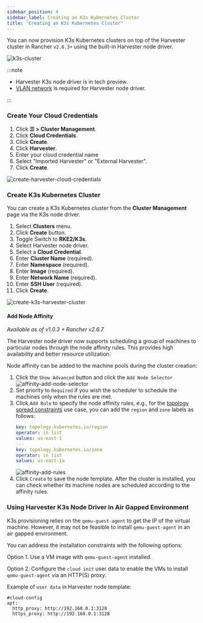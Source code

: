```yaml
---
sidebar_position: 4
sidebar_label: Creating an K3s Kubernetes Cluster
title: "Creating an K3s Kubernetes Cluster"
---
```


<head>
  <link rel="canonical" href="https://docs.harvesterhci.io/v1.1/rancher/node/k3s-cluster"/>
</head>

You can now provision K3s Kubernetes clusters on top of the Harvester cluster in Rancher `v2.6.3+` using the built-in Harvester node driver.

![k3s-cluster](/img/v1.0/rancher/rke2-k3s-node-driver.png)

:::note

- Harvester K3s node driver is in tech preview.
- [VLAN network](https://docs.harvesterhci.io/v1.0/networking/harvester-network/#create-a-vlan-network) is required for Harvester node driver.

:::

### Create Your Cloud Credentials

1. Click **☰ > Cluster Management**.
2. Click **Cloud Credentials**.
3. Click **Create**.
4. Click **Harvester**.
5. Enter your cloud credential name
6. Select "Imported Harvester" or "External Harvester".
7. Click **Create**.

![create-harvester-cloud-credentials](/img/v1.0/rancher/create-cloud-credentials.png)

###  Create K3s Kubernetes Cluster

You can create a K3s Kubernetes cluster from the **Cluster Management** page via the K3s node driver.

1. Select **Clusters** menu.
2. Click **Create** button.
3. Toggle Switch to **RKE2/K3s**.
4. Select Harvester node driver.
5. Select a **Cloud Credential**.
6. Enter **Cluster Name** (required).
7. Enter **Namespace** (required).
8. Enter **Image** (required).
9. Enter **Network Name** (required).
10. Enter **SSH User** (required).
11. Click **Create**.

![create-k3s-harvester-cluster](/img/v1.0/rancher/create-k3s-harvester-cluster.png)

#### Add Node Affinity

_Available as of v1.0.3 + Rancher v2.6.7_

The Harvester node driver now supports scheduling a group of machines to particular nodes through the node affinity rules. This provides high availability and better resource utilization.

Node affinity can be added to the machine pools during the cluster creation:

1. Click the `Show Advanced` button and click the `Add Node Selector`
   ![affinity-add-node-selector](/img/v1.0/rancher/affinity-rke2-add-node-selector.png)
2. Set priority to `Required` if you wish the scheduler to schedule the machines only when the rules are met.
3. Click `Add Rule` to specify the node affinity rules, e.g., for the [topology spread constraints](./node-driver.md#topology-spread-constraints) use case, you can add the `region` and `zone` labels as follows:
   ```yaml
   key: topology.kubernetes.io/region
   operator: in list 
   values: us-east-1
   ---
   key: topology.kubernetes.io/zone
   operator: in list 
   values: us-east-1a
   ```
   ![affinity-add-rules](/img/v1.0/rancher/affinity-rke2-add-rules.png)
4. Click `Create` to save the node template. After the cluster is installed, you can check whether its machine nodes are scheduled according to the affinity rules.


### Using Harvester K3s Node Driver in Air Gapped Environment

K3s provisioning relies on the `qemu-guest-agent` to get the IP of the virtual machine. However, it may not be feasible to install `qemu-guest-agent` in an air gapped environment.

You can address the installation constraints with the following options:

Option 1. Use a VM image with `qemu-guest-agent` installed.

Option 2. Configure the `cloud init` user data to enable the VMs to install `qemu-guest-agent` via an HTTP(S) proxy.

Example of `user data` in Harvester node template:
```
#cloud-config
apt:
  http_proxy: http://192.168.0.1:3128
  https_proxy: http://192.168.0.1:3128
```
